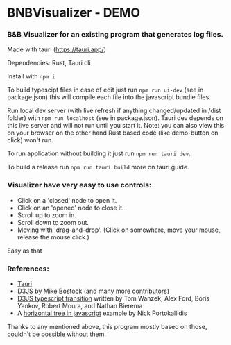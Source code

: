 # BNBVisualizer - DEMO

### B&B Visualizer for an existing program that generates log files.
Made with tauri (https://tauri.app/)

Dependencies: Rust, Tauri cli

Install with `npm i`

To build typescipt files in case of edit just run `npm run ui-dev` (see in package.json) this will compile each file into the javascript bundle files.

Run local dev server (with live refresh if anything changed/updated in /dist folder) with `npm run localhost` (see in package.json). Tauri dev depends on this live server and will not run until you start it. Note: you can also view this on your browser on the other hand Rust based code (like demo-button on click) won't run.

To run application without building it just run `npm run tauri dev`.

To build a release run `npm run tauri build` more on tauri guide.

### Visualizer have very easy to use controls:
- Click on a 'closed' node to open it.
- Click on an 'opened' node to close it.
- Scroll up to zoom in.
- Scroll down to zoom out.
- Moving with 'drag-and-drop'. (Click on somewhere, move your mouse, release the mouse click.)

Easy as that

### References:
- [Tauri](https://tauri.app/ "Tauri")
- [D3JS](https://d3js.org/ "D3JS") by Mike Bostock (and many more [contributors](https://github.com/d3/d3/graphs/contributors "contributors"))
- [D3JS typescript transition](https://github.com/DefinitelyTyped/DefinitelyTyped/tree/master/types/d3 "D3JS typescript transition") written by Tom Wanzek, Alex Ford, Boris Yankov, Robert Moura, and Nathan Bierema
- A [horizontal tree in javascript](https://codepen.io/nporto/pen/zryaeZ "horizontal tree in javascript") example by Nick Portokallidis

Thanks to any mentioned above, this program mostly based on those, couldn't be possible without them.
